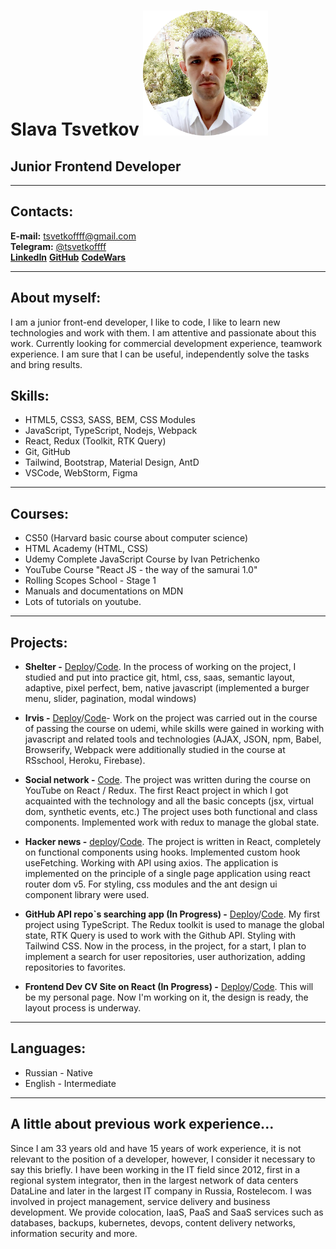  

# Slava Tsvetkov <img src="./assets/image/photo.png" alt="My photo" width="200"/>

## Junior Frontend Developer

---

## Contacts:

**E-mail:** [tsvetkoffff@gmail.com](tsvetkoffff@gmail.com)\
**Telegram:** [@tsvetkoffff](https://t.me/tsvetkoffff)\
[**LinkedIn**](https://www.linkedin.com/in/slava-tsvetkov-769b96252/)
[**GitHub**](https://github.com/Tsvetkoffff)
[**CodeWars**](https://www.codewars.com/users/rsschool_ced8d958720098e8/completed_solutions)

---

## About myself:

I am a junior front-end developer, I like to code, I like to learn new technologies and work with them. I am attentive and passionate about this work. Currently looking for commercial development experience, teamwork experience. I am sure that I can be useful, independently solve the tasks and bring results.

## Skills:

- HTML5, CSS3, SASS, BEM, CSS Modules
- JavaScript, TypeScript, Nodejs, Webpack
- React, Redux (Toolkit, RTK Query)
- Git, GitHub
- Tailwind, Bootstrap, Material Design, AntD
- VSCode, WebStorm, Figma

---

## Courses:

- CS50 (Harvard basic course about computer science)
- HTML Academy (HTML, CSS)
- Udemy Complete JavaScript Course by Ivan Petrichenko
- YouTube Course "React JS - the way of the samurai 1.0"
- Rolling Scopes School - Stage 1
- Manuals and documentations on MDN
- Lots of tutorials on youtube.

---

## Projects:

- **Shelter -** [Deploy](https://tsvetkoffff.github.io/shelter/pages/main/)/[Code](https://github.com/Tsvetkoffff/shelter/tree/gh-pages). In the process of working on the project, I studied and put into practice git, html, css, saas, semantic layout, adaptive, pixel perfect, bem, native javascript (implemented a burger menu, slider, pagination, modal windows)

- **Irvis -** [Deploy](https://tsvetkoffff.github.io/irvis/)/[Code](https://github.com/Tsvetkoffff/irvis)- Work on the project was carried out in the course of passing the course on udemi, while skills were gained in working with javascript and related tools and technologies (AJAX, JSON, npm, Babel, Browserify, Webpack were additionally studied in the course at RSschool, Heroku, Firebase).

- **Social network -** [Code](https://github.com/Tsvetkoffff/SocialNetwork). The project was written during the course on YouTube on React / Redux. The first React project in which I got acquainted with the technology and all the basic concepts (jsx, virtual dom, synthetic events, etc.) The project uses both functional and class components. Implemented work with redux to manage the global state.

- **Hacker news -** [deploy](https://tsvetkoffff.github.io/newstories)/[Code](https://github.com/Tsvetkoffff/hacker-news/tree/main). The project is written in React, completely on functional components using hooks. Implemented custom hook useFetching. Working with API using axios. The application is implemented on the principle of a single page application using react router dom v5. For styling, css modules and the ant design ui component library were used.

- **GitHub API repo`s searching app (In Progress) -** [Deploy](https://github-repo-info.vercel.app/)/[Code](https://github.com/Tsvetkoffff/github-repo-info). My first project using TypeScript. The Redux toolkit is used to manage the global state, RTK Query is used to work with the Github API. Styling with Tailwind CSS. Now in the process, in the project, for a start, I plan to implement a search for user repositories, user authorization, adding repositories to favorites.

- **Frontend Dev CV Site on React (In Progress) -** [Deploy](https://cv-gamma-two.vercel.app/)/[Code](https://github.com/Tsvetkoffff/cv). This will be my personal page. Now I'm working on it, the design is ready, the layout process is underway.

---

## Languages:

- Russian - Native
- English - Intermediate

---

## A little about previous work experience...

Since I am 33 years old and have 15 years of work experience, it is not relevant to the position of a developer, however, I consider it necessary to say this briefly. I have been working in the IT field since 2012, first in a regional system integrator, then in the largest network of data centers DataLine and later in the largest IT company in Russia, Rostelecom. I was involved in project management, service delivery and business development. We provide colocation, IaaS, PaaS and SaaS services such as databases, backups, kubernetes, devops, content delivery networks, information security and more.